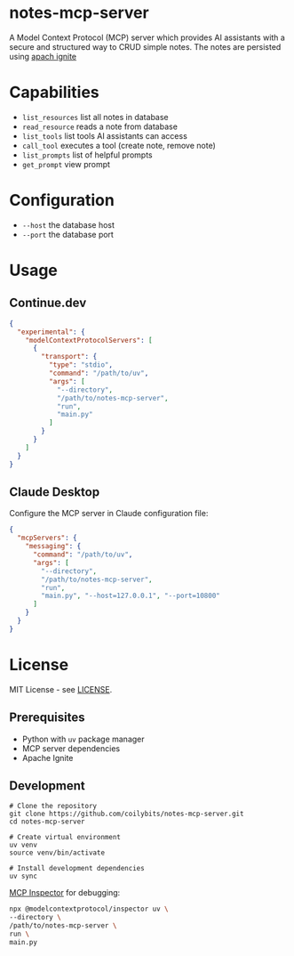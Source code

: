 # notes-mcp-server
A Model Context Protocol (MCP) server which provides AI assistants with a secure and structured way to CRUD simple notes. The notes are persisted using [apach ignite](https://ignite.apache.org/)

# Capabilities

* `list_resources` list all notes in database 
* `read_resource` reads a note from database
* `list_tools` list tools AI assistants can access
* `call_tool` executes a tool (create note, remove note)
* `list_prompts` list of helpful prompts
* `get_prompt` view prompt

# Configuration

* `--host` the database host
* `--port` the database port

# Usage

## Continue.dev
```json
{
  "experimental": {
    "modelContextProtocolServers": [
      {
        "transport": {
          "type": "stdio",
          "command": "/path/to/uv",
          "args": [
            "--directory",
            "/path/to/notes-mcp-server",
            "run",
            "main.py"
          ]
        }
      }
    ]
  }
}
```


## Claude Desktop

Configure the MCP server in Claude configuration file:

```json
{
  "mcpServers": {
    "messaging": {
      "command": "/path/to/uv",
      "args": [
        "--directory",
        "/path/to/notes-mcp-server",
        "run",
        "main.py", "--host=127.0.0.1", "--port=10800"
      ]
    }
  }
}
```

# License

MIT License - see [LICENSE](LICENSE).

## Prerequisites
- Python with `uv` package manager
- MCP server dependencies
- Apache Ignite

## Development

```
# Clone the repository
git clone https://github.com/coilybits/notes-mcp-server.git
cd notes-mcp-server

# Create virtual environment
uv venv
source venv/bin/activate 

# Install development dependencies
uv sync

```

[MCP Inspector](https://modelcontextprotocol.io/docs/tools/inspector) for debugging:

```bash
npx @modelcontextprotocol/inspector uv \
--directory \
/path/to/notes-mcp-server \
run \
main.py
```